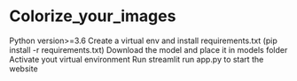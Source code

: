 # Colorize_your_images


Python version>=3.6
Create a virtual env and install requirements.txt (pip install -r requirements.txt)
Download the model and place it in models folder
Activate yout virtual environment
Run streamlit run app.py to start the website
